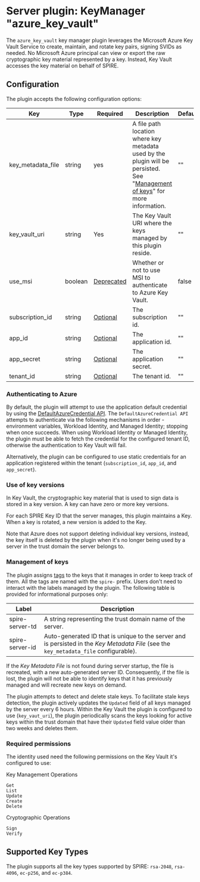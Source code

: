 # Server plugin: KeyManager "azure_key_vault"

The `azure_key_vault` key manager plugin leverages the Microsoft Azure Key Vault
Service to create, maintain, and rotate key pairs, signing SVIDs as needed. No
Microsoft Azure principal can view or export the raw cryptographic key material
represented by a key. Instead, Key Vault accesses the key material on behalf of
SPIRE.

## Configuration

The plugin accepts the following configuration options:

| Key               | Type    | Required                                    | Description                                                                                                                                         | Default |
|-------------------|---------|---------------------------------------------|-----------------------------------------------------------------------------------------------------------------------------------------------------|---------|
| key_metadata_file | string  | yes                                         | A file path location where key metadata used by the plugin will be persisted. See "[Management of keys](#management-of-keys)" for more information. | ""      |
| key_vault_uri     | string  | Yes                                         | The Key Vault URI where the keys managed by this plugin reside.                                                                                     | ""      |
| use_msi           | boolean | [Deprecated](#authenticating-to-azure)        | Whether or not to use MSI to authenticate to Azure Key Vault.                                                                                       | false   |
| subscription_id   | string  | [Optional](#authenticating-to-azure)        | The subscription id.                                                                                                                                | ""      |
| app_id            | string  | [Optional](#authenticating-to-azure)        | The application id.                                                                                                                                 | ""      |
| app_secret        | string  | [Optional](#authenticating-to-azure)        | The application secret.                                                                                                                             | ""      |
| tenant_id         | string  | [Optional](#authenticating-to-azure)        | The tenant id.                                                                                                                                      | ""      |

### Authenticating to Azure

By default, the plugin will attempt to use the application default credential by
using the [DefaultAzureCredential API](https://pkg.go.dev/github.com/Azure/azure-sdk-for-go/sdk/azidentity#section-readme).
The `DefaultAzureCredential API` attempts to authenticate via the following mechanisms in order -
environment variables, Workload Identity, and Managed Identity; stopping when once succeeds.
When using Workload Identity or Managed Identity, the plugin must be able to fetch the credential for the configured
tenant ID, otherwise the authentication to Key Vault will fail.

Alternatively, the plugin can be configured to use static credentials for an application
registered within the tenant (`subscription_id`, `app_id`, and `app_secret`).

### Use of key versions

In Key Vault, the cryptographic key material that is used to sign data is stored
in a key version. A key can have zero or more key versions.

For each SPIRE Key ID that the server manages, this plugin maintains a Key.
When a key is rotated, a new version is added to the Key.

Note that Azure does not support deleting individual key versions, instead, the key itself is deleted by the plugin
when it's no longer being used by a server in the trust domain the server belongs to.

### Management of keys

The plugin assigns [tags](https://learn.microsoft.com/en-us/azure/key-vault/keys/about-keys-details#key-tags) to the
keys that it manages in order to keep track of them. All the tags are named with the `spire-` prefix.
Users don't need to interact with the labels managed by the plugin. The
following table is provided for informational purposes only:

| Label           | Description                                                                                                                            |
|-----------------|----------------------------------------------------------------------------------------------------------------------------------------|
| spire-server-td | A string representing the trust domain name of the server.                                                                            |
| spire-server-id | Auto-generated ID that is unique to the server and is persisted in the _Key Metadata File_ (see the `key_metadata_file` configurable). |

If the _Key Metadata File_ is not found during server startup, the file is
recreated, with a new auto-generated server ID. Consequently, if the file is
lost, the plugin will not be able to identify keys that it has previously
managed and will recreate new keys on demand.

The plugin attempts to detect and delete stale keys. To facilitate stale
keys detection, the plugin actively updates the `Updated` field of all keys managed by the server every 6 hours.
Within the Key Vault the plugin is configured to use (`key_vaut_uri`), the plugin periodically scans the keys looking
for active keys within the trust domain that have their `Updated` field value older than two weeks and deletes them.

### Required permissions

The identity used need the following permissions on the Key Vault it's configured to use:

Key Management Operations

```text
Get
List
Update
Create
Delete
```

Cryptographic Operations

```text
Sign
Verify
```

## Supported Key Types

The plugin supports all the key types supported by SPIRE: `rsa-2048`,
`rsa-4096`, `ec-p256`, and `ec-p384`.
